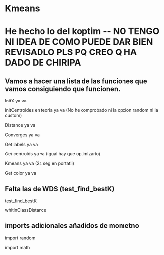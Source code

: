 # Kmeans
# He hecho lo del koptim -- NO TENGO NI IDEA DE COMO PUEDE DAR BIEN REVISADLO PLS PQ CREO Q HA DADO DE CHIRIPA
 

## Vamos a hacer una lista de las funciones que vamos consiguiendo que funcionen.

InitX ya va 

initCentroides en teoria ya va (No he comprobado ni la opcion random ni la custom)

Distance  ya va

Converges ya va

Get labels ya va

Get centroids ya va (Igual hay que optimizarlo)

Kmeans ya va (24 seg en portatil)

Get color ya va

## Falta las de WDS (test_find_bestK)

test_find_bestK 

whitinClassDistance

## imports adicionales añadidos de mometno
import random

import math
